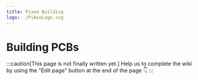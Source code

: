```yaml
---
title: Piaxe Building
logo: ./PiAxeLogo.svg
---
```

# Building PCBs
:::caution[This page is not finally written yet.]
Help us to complete the wiki by using the "Edit page" button at the end of the page 👇
:::